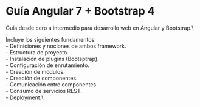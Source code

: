 # Guía Angular 7 + Bootstrap 4

Guía desde cero a intermedio para desarrollo web en Angular y Bootstrap.\

Incluye los siguientes fundamentos:\
    - Definiciones y nociones de ambos framework.\
    - Estructura de proyecto.\
    - Instalación de plugins (Bootsptrap).\
    - Configuración de enrutamiento.\
    - Creación de módulos.\
    - Creación de componentes.\
    - Comunicación entre componentes.\
    - Consumo de servicios REST.\
    - Deployment.\
